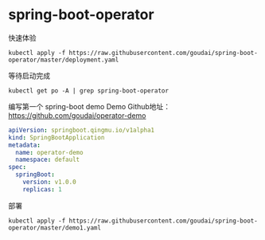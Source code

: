 # spring-boot-operator
快速体验
```shell script
kubectl apply -f https://raw.githubusercontent.com/goudai/spring-boot-operator/master/deployment.yaml
```
等待启动完成
```shell script
kubectl get po -A | grep spring-boot-operator
```
编写第一个 spring-boot demo
Demo Github地址：https://github.com/goudai/operator-demo
```yaml
apiVersion: springboot.qingmu.io/v1alpha1
kind: SpringBootApplication
metadata:
  name: operator-demo
  namespace: default
spec:
  springBoot:
    version: v1.0.0
    replicas: 1
```
部署
```shell script
kubectl apply -f https://raw.githubusercontent.com/goudai/spring-boot-operator/master/demo1.yaml
```


